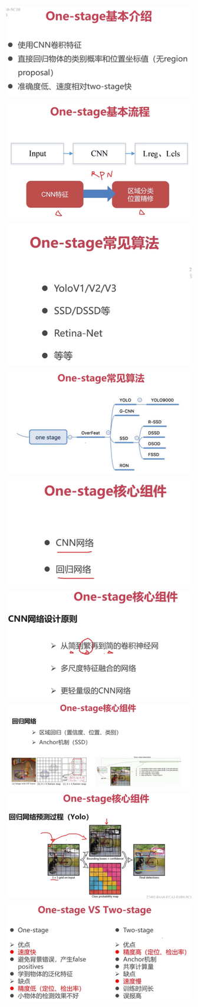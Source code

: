 ![](assets/2022-04-26-15-01-50-image.png)

![](assets/2022-04-26-15-02-21-image.png)

![](assets/2022-04-26-15-24-53-image.png)

![](assets/2022-04-26-15-25-05-image.png)

![](assets/2022-04-26-15-26-06-image.png)

![](assets/2022-04-26-15-26-57-image.png)

![](assets/2022-04-26-15-28-16-image.png)

![](assets/2022-04-26-15-43-44-image.png)

![](assets/2022-04-26-15-49-26-image.png)


